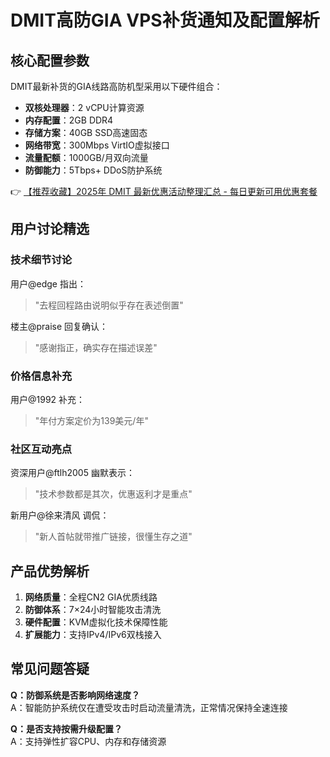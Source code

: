 # DMIT高防GIA VPS补货通知及配置解析

## 核心配置参数
DMIT最新补货的GIA线路高防机型采用以下硬件组合：
- **双核处理器**：2 vCPU计算资源
- **内存配置**：2GB DDR4
- **存储方案**：40GB SSD高速固态
- **网络带宽**：300Mbps VirtIO虚拟接口
- **流量配额**：1000GB/月双向流量
- **防御能力**：5Tbps+ DDoS防护系统

👉 [【推荐收藏】2025年 DMIT 最新优惠活动整理汇总 - 每日更新可用优惠套餐](https://bit.ly/dmit_coupon)

## 用户讨论精选
### 技术细节讨论
用户@edge 指出：
> "去程回程路由说明似乎存在表述倒置"

楼主@praise 回复确认：
> "感谢指正，确实存在描述误差"

### 价格信息补充
用户@1992 补充：
> "年付方案定价为139美元/年"

### 社区互动亮点
资深用户@ftlh2005 幽默表示：
> "技术参数都是其次，优惠返利才是重点"

新用户@徐来清风 调侃：
> "新人首帖就带推广链接，很懂生存之道"

## 产品优势解析
1. **网络质量**：全程CN2 GIA优质线路
2. **防御体系**：7×24小时智能攻击清洗
3. **硬件配置**：KVM虚拟化技术保障性能
4. **扩展能力**：支持IPv4/IPv6双栈接入

## 常见问题答疑
**Q：防御系统是否影响网络速度？**  
A：智能防护系统仅在遭受攻击时启动流量清洗，正常情况保持全速连接

**Q：是否支持按需升级配置？**  
A：支持弹性扩容CPU、内存和存储资源